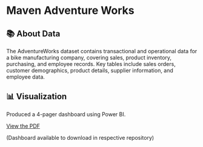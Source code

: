 # Maven Adventure Works

## 📚 About Data

The AdventureWorks dataset contains transactional and operational data for a bike manufacturing company, covering sales, product inventory, purchasing, and employee records. 
Key tables include sales orders, customer demographics, product details, supplier information, and employee data.

## 📊 Visualization

Produced a 4-pager dashboard using Power BI.

[View the PDF](AdventureWorks_Report.pdf)

(Dashboard available to download in respective repository)
